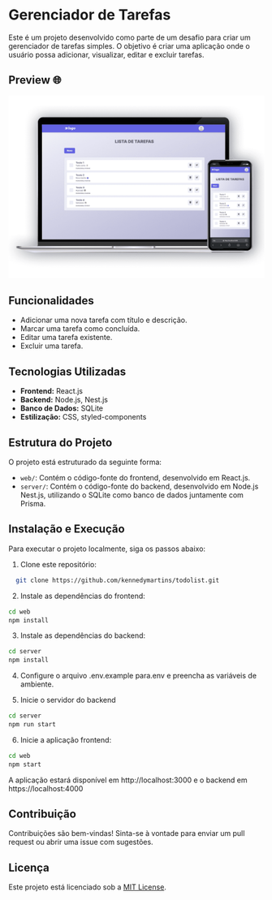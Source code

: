 # Gerenciador de Tarefas

Este é um projeto desenvolvido como parte de um desafio para criar um gerenciador de tarefas simples. O objetivo é criar uma aplicação onde o usuário possa adicionar, visualizar, editar e excluir tarefas.

## Preview 🌐
[![Preview do Site](./.github/preview.png)](https://github.com/kennedysmartins/todolist)

## Funcionalidades

- Adicionar uma nova tarefa com título e descrição.
- Marcar uma tarefa como concluída.
- Editar uma tarefa existente.
- Excluir uma tarefa.

## Tecnologias Utilizadas

- **Frontend:** React.js
- **Backend:** Node.js, Nest.js
- **Banco de Dados:** SQLite
- **Estilização:** CSS, styled-components

## Estrutura do Projeto

O projeto está estruturado da seguinte forma:

- `web/`: Contém o código-fonte do frontend, desenvolvido em React.js.
- `server/`: Contém o código-fonte do backend, desenvolvido em Node.js Nest.js, utilizando o SQLite como banco de dados juntamente com Prisma.


## Instalação e Execução

Para executar o projeto localmente, siga os passos abaixo:

1. Clone este repositório:

 ```sh
   git clone https://github.com/kennedymartins/todolist.git
```

2. Instale as dependências do frontend:

```sh
cd web
npm install
```

3. Instale as dependências do backend:

```sh
cd server
npm install
```

4. Configure o arquivo .env.example para.env e preencha as variáveis de ambiente.


5. Inicie o servidor do backend

```sh
cd server
npm run start
```

6. Inicie a aplicação frontend:

```sh
cd web
npm start
```

A aplicação estará disponível em http://localhost:3000 e o backend em https://localhost:4000

## Contribuição

Contribuições são bem-vindas! Sinta-se à vontade para enviar um pull request ou abrir uma issue com sugestões.

## Licença

Este projeto está licenciado sob a [MIT License](https://opensource.org/licenses/MIT).
